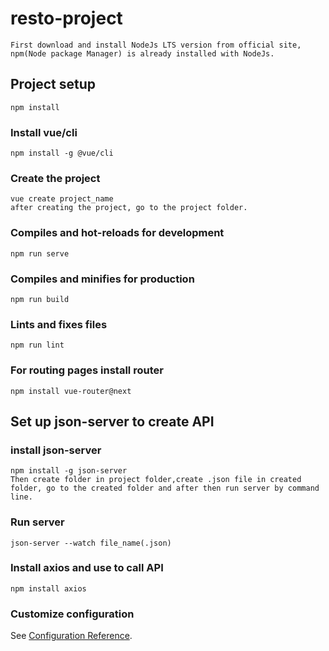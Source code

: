 # resto-project
```
First download and install NodeJs LTS version from official site, npm(Node package Manager) is already installed with NodeJs.
```
## Project setup
```
npm install
```
### Install vue/cli 
```
npm install -g @vue/cli
```
### Create the project
```
vue create project_name   
after creating the project, go to the project folder.
```
### Compiles and hot-reloads for development
```
npm run serve
```
### Compiles and minifies for production
```
npm run build
```
### Lints and fixes files
```
npm run lint
```
### For routing pages install router
```
npm install vue-router@next
```
## Set up json-server to create API
### install json-server
```
npm install -g json-server
Then create folder in project folder,create .json file in created folder, go to the created folder and after then run server by command line.
```
### Run server
```
json-server --watch file_name(.json) 
```
### Install axios and use to call API
```
npm install axios
```
### Customize configuration
See [Configuration Reference](https://cli.vuejs.org/config/).
